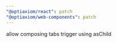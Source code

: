 ```yaml
---
"@optiaxiom/react": patch
"@optiaxiom/web-components": patch
---
```


allow composing tabs trigger using asChild
